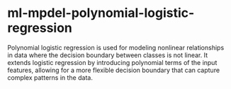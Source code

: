 # ml-mpdel-polynomial-logistic-regression
Polynomial logistic regression is used for modeling nonlinear relationships in data where the decision boundary between classes is not linear. It extends logistic regression by introducing polynomial terms of the input features, allowing for a more flexible decision boundary that can capture complex patterns in the data.
